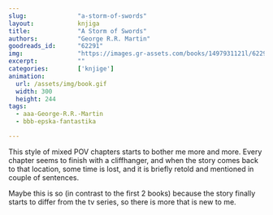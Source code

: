 ```yaml
---
slug:              "a-storm-of-swords"
layout:            knjiga
title:             "A Storm of Swords"
authors:           "George R.R. Martin"
goodreads_id:      "62291"
img:               "https://images.gr-assets.com/books/1497931121l/62291.jpg"
excerpt:           ""
categories:        ['knjige']
animation:
  url: /assets/img/book.gif
  width: 300
  height: 244
tags:
  - aaa-George-R.R.-Martin
  - bbb-epska-fantastika

---
```


This style of mixed POV chapters starts to bother me more and more. Every chapter seems to finish with a cliffhanger, 
and when the story comes back to that location, some time is lost, and it is briefly retold and mentioned in couple of 
sentences.

Maybe this is so (in contrast to the first 2 books) because the story finally starts to differ from the tv series, so 
there is more that is new to me.